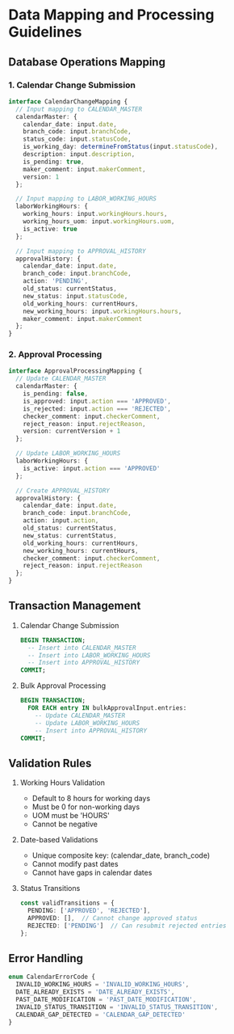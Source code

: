 # Data Mapping and Processing Guidelines

## Database Operations Mapping

### 1. Calendar Change Submission

```typescript
interface CalendarChangeMapping {
  // Input mapping to CALENDAR_MASTER
  calendarMaster: {
    calendar_date: input.date,
    branch_code: input.branchCode,
    status_code: input.statusCode,
    is_working_day: determineFromStatus(input.statusCode),
    description: input.description,
    is_pending: true,
    maker_comment: input.makerComment,
    version: 1
  };

  // Input mapping to LABOR_WORKING_HOURS
  laborWorkingHours: {
    working_hours: input.workingHours.hours,
    working_hours_uom: input.workingHours.uom,
    is_active: true
  };

  // Input mapping to APPROVAL_HISTORY
  approvalHistory: {
    calendar_date: input.date,
    branch_code: input.branchCode,
    action: 'PENDING',
    old_status: currentStatus,
    new_status: input.statusCode,
    old_working_hours: currentHours,
    new_working_hours: input.workingHours.hours,
    maker_comment: input.makerComment
  };
}
```

### 2. Approval Processing

```typescript
interface ApprovalProcessingMapping {
  // Update CALENDAR_MASTER
  calendarMaster: {
    is_pending: false,
    is_approved: input.action === 'APPROVED',
    is_rejected: input.action === 'REJECTED',
    checker_comment: input.checkerComment,
    reject_reason: input.rejectReason,
    version: currentVersion + 1
  };

  // Update LABOR_WORKING_HOURS
  laborWorkingHours: {
    is_active: input.action === 'APPROVED'
  };

  // Create APPROVAL_HISTORY
  approvalHistory: {
    calendar_date: input.date,
    branch_code: input.branchCode,
    action: input.action,
    old_status: currentStatus,
    new_status: currentStatus,
    old_working_hours: currentHours,
    new_working_hours: currentHours,
    checker_comment: input.checkerComment,
    reject_reason: input.rejectReason
  };
}
```

## Transaction Management

1. Calendar Change Submission
   ```sql
   BEGIN TRANSACTION;
     -- Insert into CALENDAR_MASTER
     -- Insert into LABOR_WORKING_HOURS
     -- Insert into APPROVAL_HISTORY
   COMMIT;
   ```

2. Bulk Approval Processing
   ```sql
   BEGIN TRANSACTION;
     FOR EACH entry IN bulkApprovalInput.entries:
       -- Update CALENDAR_MASTER
       -- Update LABOR_WORKING_HOURS
       -- Insert into APPROVAL_HISTORY
   COMMIT;
   ```

## Validation Rules

1. Working Hours Validation
   - Default to 8 hours for working days
   - Must be 0 for non-working days
   - UOM must be 'HOURS'
   - Cannot be negative

2. Date-based Validations
   - Unique composite key: (calendar_date, branch_code)
   - Cannot modify past dates
   - Cannot have gaps in calendar dates

3. Status Transitions
   ```typescript
   const validTransitions = {
     PENDING: ['APPROVED', 'REJECTED'],
     APPROVED: [],  // Cannot change approved status
     REJECTED: ['PENDING']  // Can resubmit rejected entries
   };
   ```

## Error Handling

```typescript
enum CalendarErrorCode {
  INVALID_WORKING_HOURS = 'INVALID_WORKING_HOURS',
  DATE_ALREADY_EXISTS = 'DATE_ALREADY_EXISTS',
  PAST_DATE_MODIFICATION = 'PAST_DATE_MODIFICATION',
  INVALID_STATUS_TRANSITION = 'INVALID_STATUS_TRANSITION',
  CALENDAR_GAP_DETECTED = 'CALENDAR_GAP_DETECTED'
}
```